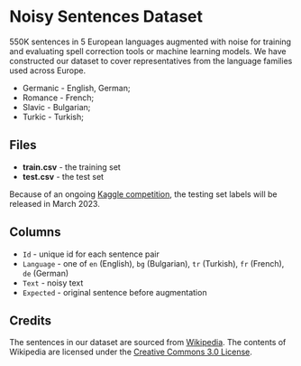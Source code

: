 # Noisy Sentences Dataset
550K sentences in 5 European languages augmented with noise for training and evaluating spell correction tools or machine learning models. We have constructed our dataset to cover representatives from the language families used across Europe.
- Germanic - English, German;
- Romance - French;
- Slavic - Bulgarian;
- Turkic - Turkish;

## Files

*   **train.csv** - the training set
*   **test.csv** - the test set

Because of an ongoing [Kaggle competition](https://www.kaggle.com/competitions/ml-olympiad-multilingual-spell-correction/), the testing set labels will be released in March 2023.

## Columns

*   `Id` - unique id for each sentence pair
*   `Language` - one of `en` (English), `bg` (Bulgarian), `tr` (Turkish), `fr` (French), `de` (German)
*   `Text` - noisy text
*   `Expected` - original sentence before augmentation

## Credits
The sentences in our dataset are sourced from [Wikipedia](https://en.wikipedia.org/wiki/Main_Page). The contents of Wikipedia are licensed under the [Creative Commons 3.0 License](https://en.wikipedia.org/wiki/Wikipedia:Text_of_the_Creative_Commons_Attribution-ShareAlike_3.0_Unported_License).
